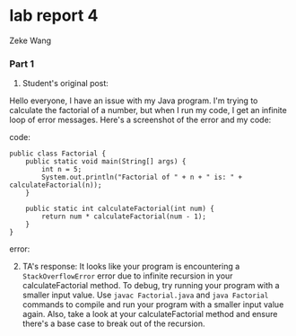 # lab report 4

Zeke Wang

### Part 1

1. Student's original post:

Hello everyone, I have an issue with my Java program. I'm trying to calculate the factorial of a number, but when I run my code, I get an infinite loop of error messages. Here's a screenshot of the error and my code:

code:
```
public class Factorial {
    public static void main(String[] args) {
        int n = 5;
        System.out.println("Factorial of " + n + " is: " + calculateFactorial(n));
    }

    public static int calculateFactorial(int num) {
        return num * calculateFactorial(num - 1);
    }
}
```

error: 

2. TA's response:
It looks like your program is encountering a ```StackOverflowError``` error due to infinite recursion in your calculateFactorial method. To debug, try running your program with a smaller input value. Use ```javac Factorial.java``` and ```java Factorial``` commands to compile and run your program with a smaller input value again. Also, take a look at your calculateFactorial method and ensure there's a base case to break out of the recursion.
